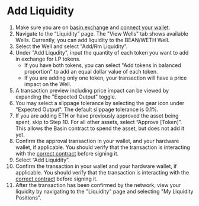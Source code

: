 # Add Liquidity

1. Make sure you are on [basin.exchange](https://basin.exchange/) and [connect your wallet](../basics/connect-wallet.md).
2. Navigate to the “Liquidity” page. The "View Wells" tab shows available Wells. Currently, you can add liquidity to the BEAN/WETH Well.
3. Select the Well and select "Add/Rm Liquidity".
4. Under "Add Liqudity", input the quantity of each token you want to add in exchange for LP tokens.
   * If you have both tokens, you can select "Add tokens in balanced proportion" to add an equal dollar value of each token.
   * If you are adding only one token, your transaction will have a price impact on the Well.
5. A transaction preview including price impact can be viewed by expanding the "Expected Output" toggle.
6. You may select a slippage tolerance by selecting the gear icon under "Expected Output". The default slippage tolerance is 0.1%.
7. If you are adding ETH or have previously approved the asset being spent, skip to Step 10. For all other assets, select “Approve \[Token]”. This allows the Basin contract to spend the asset, but does not add it yet.
8. Confirm the approval transaction in your wallet, and your hardware wallet, if applicable. You should verify that the transaction is interacting with the [correct contract](../../resources/contracts.md) before signing it.
9. Select “Add Liquidity”.
10. Confirm the transaction in your wallet and your hardware wallet, if applicable. You should verify that the transaction is interacting with the [correct contract](../../resources/contracts.md) before signing it.
11. After the transaction has been confirmed by the network, view your liquidity by navigating to the "Liquidity" page and selecting "My Liquidity Positions".
